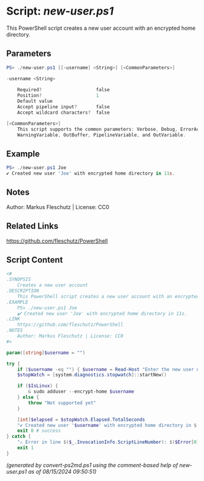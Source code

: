 Script: *new-user.ps1*
========================

This PowerShell script creates a new user account with an encrypted home directory.

Parameters
----------
```powershell
PS> ./new-user.ps1 [[-username] <String>] [<CommonParameters>]

-username <String>
    
    Required?                    false
    Position?                    1
    Default value                
    Accept pipeline input?       false
    Accept wildcard characters?  false

[<CommonParameters>]
    This script supports the common parameters: Verbose, Debug, ErrorAction, ErrorVariable, WarningAction, 
    WarningVariable, OutBuffer, PipelineVariable, and OutVariable.
```

Example
-------
```powershell
PS> ./new-user.ps1 Joe
✔️ Created new user 'Joe' with encrypted home directory in 11s.

```

Notes
-----
Author: Markus Fleschutz | License: CC0

Related Links
-------------
https://github.com/fleschutz/PowerShell

Script Content
--------------
```powershell
<#
.SYNOPSIS
	Creates a new user account
.DESCRIPTION
	This PowerShell script creates a new user account with an encrypted home directory.
.EXAMPLE
	PS> ./new-user.ps1 Joe
	✔️ Created new user 'Joe' with encrypted home directory in 11s.
.LINK
	https://github.com/fleschutz/PowerShell
.NOTES
	Author: Markus Fleschutz | License: CC0
#>

param([string]$username = "")

try {
	if ($username -eq "") { $username = Read-Host "Enter the new user name" }
	$stopWatch = [system.diagnostics.stopwatch]::startNew()

	if ($IsLinux) {
		& sudo adduser --encrypt-home $username
	} else {
		throw "Not supported yet"
	}

	[int]$elapsed = $stopWatch.Elapsed.TotalSeconds
	"✔️ Created new user '$username' with encrypted home directory in $($elapsed)s."
	exit 0 # success
} catch {
	"⚠️ Error in line $($_.InvocationInfo.ScriptLineNumber): $($Error[0])"
	exit 1
}
```

*(generated by convert-ps2md.ps1 using the comment-based help of new-user.ps1 as of 08/15/2024 09:50:51)*
